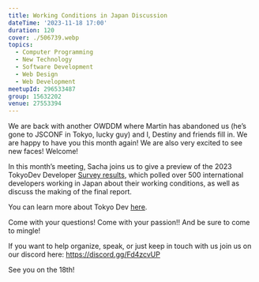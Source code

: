 ```yaml
---
title: Working Conditions in Japan Discussion
dateTime: '2023-11-18 17:00'
duration: 120
cover: ./506739.webp
topics:
  - Computer Programming
  - New Technology
  - Software Development
  - Web Design
  - Web Development
meetupId: 296533487
group: 15632202
venue: 27553394
---
```


We are back with another OWDDM where Martin has abandoned us (he’s gone to JSCONF in Tokyo, lucky guy) and I, Destiny and friends fill in. We are happy to have you this month again! We are also very excited to see new faces! Welcome!

In this month’s meeting, Sacha joins us to give a preview of the 2023 TokyoDev Developer [Survey results](https://tokyodev-results.onrender.com/en-US/), which polled over 500 international developers working in Japan about their working conditions, as well as discuss the making of the final report.

You can learn more about Tokyo Dev [here](https://tokyodev.com/).

Come with your questions! Come with your passion!! And be sure to come to mingle!

If you want to help organize, speak, or just keep in touch with us join us on our discord here: https://discord.gg/Fd4zcvUP

See you on the 18th!
